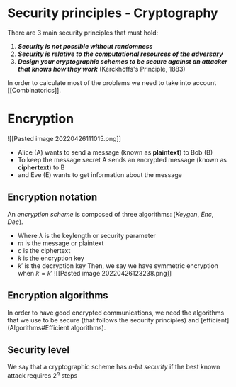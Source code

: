 # Security principles - Cryptography
There are 3 main security principles that must hold:

1.  ***Security is not possible without randomness***
2.  ***Security is relative to the computational resources of the adversary***
3.  ***Design your cryptographic schemes to be secure against an attacker that knows how they work*** (Kerckhoffs's Principle, 1883)

In order to calculate most of the problems we need to take into account [[Combinatorics]].
# Encryption
![[Pasted image 20220426111015.png]]

* Alice (A) wants to send a message (known as **plaintext**) to Bob (B)
* To keep the message secret A sends an encrypted message (known as **ciphertext**) to B
* and Eve (E) wants to get information about the message

## Encryption notation
An *encryption scheme* is composed of three algorithms: (*Keygen*, *Enc*, *Dec*). 
* Where $\lambda$ is the keylength or security parameter
* $m$ is the message or plaintext
* $c$  is the ciphertext
* $k$ is the encryption key
* $k'$ is the decryption key
Then, we say we have symmetric encryption when $k=k'$ 
![[Pasted image 20220426123238.png]]

## Encryption algorithms
In order to have good encrypted communications, we need the algorithms that we use to be secure (that follows the security principles) and [efficient](Algorithms#Efficient algorithms).  

## Security level
We say that a cryptographic scheme has *n-bit security* if the best known attack requires $2^n$ steps